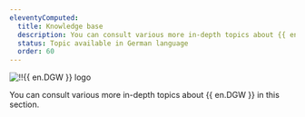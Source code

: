 ```yaml
---
eleventyComputed:
  title: Knowledge base
  description: You can consult various more in-depth topics about {{ en.DGW }}.
  status: Topic available in German language
  order: 60
---
```

![!!{{ en.DGW }} logo](https://cdnweb.devolutions.net/images/projects/gateway/logos/gateway-color-shadow.svg)

You can consult various more in-depth topics about {{ en.DGW }} in this section.
